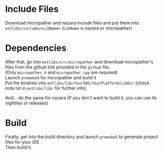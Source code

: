# Include Files
Download micropather and nazara include files and put them into `extlibs/include/<LibName>` (`LibName` is nazara or micropather)  

# Dependencies
After that, go into `extlibs/src/micropather` and download micropather's files from the github link provided in the `github` file.  
(Only `micropather.h` and `micropather.cpp` are required)  
Launch `premake5` for micropather and build it  
Put the binaries into `extlibs/lib/YourIDE/YourPlatform/LibDir` (check note.txt in `extlibs/lib/` for further info)  

And... do the same for nazara (If you don't want to build it, you can use its nightlies or releases)  

# Build
Finally, get into the build directory and launch `premake5` to generate project files for your IDE  
Then build it.
